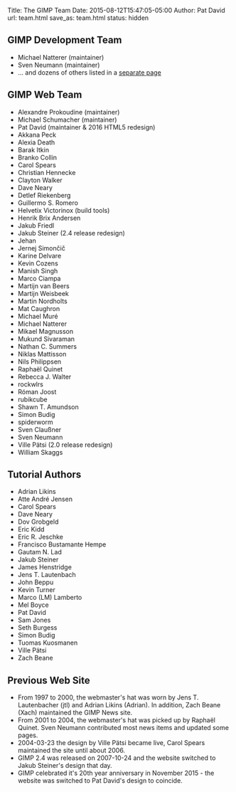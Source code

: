 Title: The GIMP Team
Date: 2015-08-12T15:47:05-05:00
Author: Pat David
url: team.html
save_as: team.html
status: hidden




## GIMP Development Team

*   Michael Natterer (maintainer)
*   Sven Neumann (maintainer)
*   ... and dozens of others listed in a [separate page](/about/authors.html)

## GIMP Web Team

*   Alexandre Prokoudine (maintainer)
*   Michael Schumacher (maintainer)
*   Pat David (maintainer & 2016 HTML5 redesign)
*   Akkana Peck
*   Alexia Death
*   Barak Itkin
*   Branko Collin
*   Carol Spears
*   Christian Hennecke
*   Clayton Walker
*   Dave Neary
*   Detlef Riekenberg
*   Guillermo S. Romero
*   Helvetix Victorinox (build tools)
*   Henrik Brix Andersen
*   Jakub Friedl
*   Jakub Steiner (2.4 release redesign)
*   Jehan
*   Jernej Simončič
*   Karine Delvare
*   Kevin Cozens
*   Manish Singh
*   Marco Ciampa
*   Martijn van Beers
*   Martijn Weisbeek
*   Martin Nordholts
*   Mat Caughron
*   Michael Muré
*   Michael Natterer
*   Mikael Magnusson
*   Mukund Sivaraman
*   Nathan C. Summers
*   Niklas Mattisson
*   Nils Philippsen
*   Raphaël Quinet
*   Rebecca J. Walter
*   rockwlrs
*   Róman Joost
*   rubikcube
*   Shawn T. Amundson
*   Simon Budig
*   spiderworm
*   Sven Claußner
*   Sven Neumann
*   Ville Pätsi (2.0 release redesign)
*   William Skaggs

## Tutorial Authors

*   Adrian Likins
*   Atte André Jensen
*   Carol Spears
*   Dave Neary
*   Dov Grobgeld
*   Eric Kidd
*   Eric R. Jeschke
*   Francisco Bustamante Hempe
*   Gautam N. Lad
*   Jakub Steiner
*   James Henstridge
*   Jens T. Lautenbach
*   John Beppu
*   Kevin Turner
*   Marco (LM) Lamberto
*   Mel Boyce
*   Pat David
*   Sam Jones
*   Seth Burgess
*   Simon Budig
*   Tuomas Kuosmanen
*   Ville Pätsi
*   Zach Beane

## Previous Web Site

*   From 1997 to 2000, the webmaster's hat was worn by Jens T. Lautenbacher (jtl) and Adrian Likins (Adrian). In addition, Zach Beane (Xach) maintained the GIMP News site.
*   From 2001 to 2004, the webmaster's hat was picked up by Raphaël Quinet. Sven Neumann contributed most news items and updated some pages.
*   2004-03-23 the design by Ville Pätsi became live, Carol Spears maintained the site until about 2006.
*   GIMP 2.4 was released on 2007-10-24 and the website switched to Jakub Steiner's design that day.
*   GIMP celebrated it's 20th year anniversary in November 2015 - the website was switched to Pat David's design to coincide.
